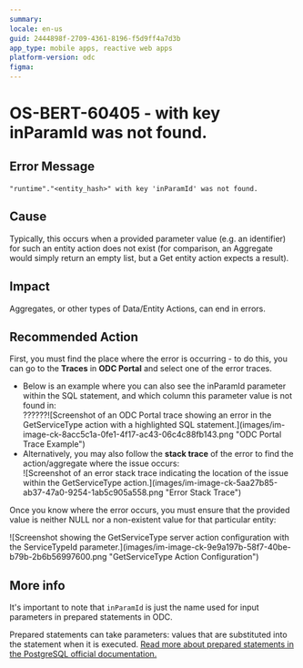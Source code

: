 ```yaml
---
summary: 
locale: en-us
guid: 2444898f-2709-4361-8196-f5d9ff4a7d3b
app_type: mobile apps, reactive web apps
platform-version: odc
figma:
---
```


<h1>OS-BERT-60405 - with key inParamId was not found.</h1>

<h2>Error Message</h2>

<p><code class="editorCode">"runtime"."&lt;entity_hash&gt;" with key 'inParamId' was not found.</code></p>

<h2>Cause</h2>

<p>Typically, this occurs when a provided parameter value (e.g. an identifier) for such an entity action does not exist (for comparison, an Aggregate would simply return an empty list, but a Get entity action expects a result).</p>

<h2>Impact</h2>

<p>Aggregates, or other types of Data/Entity Actions, can end in errors.</p>

<h2>Recommended Action</h2>

<p> First, you must find the place where the error is occurring - to do this, you can go to the <strong>Traces</strong> in <strong>ODC Portal</strong> and select one of the error traces.</p>

<ul>
    <li>Below is an example where you can also see the inParamId parameter within the SQL statement, and which column this parameter value is not found in:<br/>
    ??????![Screenshot of an ODC Portal trace showing an error in the GetServiceType action with a highlighted SQL statement.](images/im-image-ck-8acc5c1a-0fe1-4f17-ac43-06c4c88fb143.png "ODC Portal Trace Example")</li>
    <li>Alternatively, you may also follow the <strong>stack trace</strong> of the error to find the action/aggregate where the issue occurs:<br/>
    ![Screenshot of an error stack trace indicating the location of the issue within the GetServiceType action.](images/im-image-ck-5aa27b85-ab37-47a0-9254-1ab5c905a558.png "Error Stack Trace")</li>
</ul>

<p>Once you know where the error occurs, you must ensure that the provided value is neither NULL nor a non-existent value for that particular entity:</p>

<p>![Screenshot showing the GetServiceType server action configuration with the ServiceTypeId parameter.](images/im-image-ck-9e9a197b-58f7-40be-b79b-2b6b56997600.png "GetServiceType Action Configuration")</p>

<h2>More info</h2>

<p>It's important to note that <code class="editorCode">inParamId</code> is just the name used for input parameters in prepared statements in ODC.</p>

<p>Prepared statements can take parameters: values that are substituted into the statement when it is executed. <a href="https://www.postgresql.org/docs/current/sql-prepare.html">Read more about prepared statements in the PostgreSQL official documentation.</a></p>

<p> </p>
